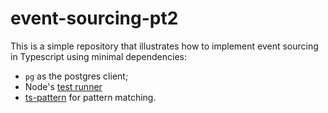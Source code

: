 # event-sourcing-pt2

This is a simple repository that illustrates how to implement event sourcing in Typescript using minimal dependencies:

* `pg` as the postgres client;
* Node's [test runner](https://nodejs.org/api/test.html)
* [ts-pattern](https://github.com/gvergnaud/ts-pattern) for pattern matching.
